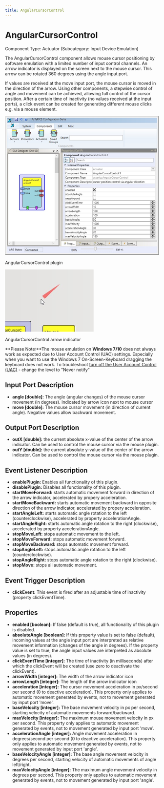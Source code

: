 ```yaml
---
title: AngularCursorControl
---
```


# AngularCursorControl

Component Type: Actuator (Subcategory: Input Device Emulation)

The AngularCursorControl component allows mouse cursor positioning by software emulation with a limited number of input control channels. An arrow indicator is displayed on the screen next to the mouse cursor. This arrow can be rotated 360 degrees using the angle input port.

If values are received at the move input port, the mouse cursor is moved in the direction of the arrow. Using other components, a stepwise control of angle and movement can be achieved, allowing full control of the cursor position. After a certain time of inactivity (no values received at the input ports), a click event can be created for generating different mouse clicks e.g. via a mouse element.

![Screenshot: AngularCursorControl plugin](./img/angularcursorcontrol.jpg "Screenshot: AngularCursorControl plugin")

AngularCursorControl plugin

![Screenshot: AngularCursorControl arrow indicator](./img/angularcursorcontrol_demo.jpg "Screenshot: AngularCursorControl arrow indicator")

AngularCursorControl arrow indicator

  

**Please Note:**The mouse emulation on **Windows 7/10** does not always work as expected due to User Account Control (UAC) settings. Especially when you want to use the Windows 7 On-Screen-Keyboard dragging the keyboard does not work. To troubleshoot [turn off the User Account Control (UAC)][1] - change the level to "Never notify"

## Input Port Description

*   **angle \[double\]:** The angle (angular changes) of the mouse cursor movement (in degrees). Indicated by arrow icon next to mouse cursor
*   **move \[double\]:** The mouse cursor movement (in direction of current angle). Negative values allow backward movement.

## Output Port Description

*   **outX \[double\]:** the current absolute x-value of the center of the arrow indicator. Can be used to control the mouse cursor via the mouse plugin.
*   **outY \[double\]:** the current absolute y-value of the center of the arrow indicator. Can be used to control the mouse cursor via the mouse plugin.

## Event Listener Description

*   **enablePlugin:** Enables all functionality of this plugin.
*   **disablePlugin:** Disables all functionality of this plugin.
*   **startMoveForward:** starts automatic movement forward in direction of the arrow indicator, accelerated by propery acceleration.
*   **startMoveBackward:** starts automatic movement backward in opposite direction of the arrow indicator, accelerated by propery acceleration.
*   **startAngleLeft:** starts automatic angle rotation to the left (counterclockwise), accelerated by property accelerationAngle.
*   **startAngleRight:** starts automatic angle rotation to the right (clockwise), accelerated by property accelerationAngle.
*   **stopMoveLeft:** stops automatic movement to the left.
*   **stopMoveForward:** stops automatic movement forward.
*   **stopMoveBackward:** stops automatic movement forward.
*   **stopAngleLeft:** stops automatic angle rotation to the left (counterclockwise).
*   **stopAngleRight:** stops automatic angle rotation to the right (clockwise).
*   **stopMove:** stops all automatic movement.

## Event Trigger Description

*   **clickEvent:** This event is fired after an adjustable time of inactivity (property clickEventTime).

## Properties

*   **enabled \[boolean\]:** If false (default is true), all functionality of this plugin is disabled.
*   **absoluteAngle \[boolean\]:** If this property value is set to false (default), incoming values at the angle input port are interpreted as relative movement information (changes of the angle in degrees). If the property value is set to true, the angle input values are interpreted as absolute values (in degrees).
*   **clickEventTime \[integer\]:** The time of inactivity (in milliseconds) after which the clickEvent will be created (use zero to deactivate the clickEvent).
*   **arrowWidth \[integer\]:** The width of the arrow indicator icon
*   **arrowLength \[integer\]:** The length of the arrow indicator icon
*   **acceleration \[integer\]:** The cursor movement acceleration in px/second per second (0 to deactive acceleration). This property only applies to automatic movement generated by events, not to movement generated by input port 'move'.
*   **baseVelocity \[integer\]:** The base movement velocity in px per second, starting velocity of automatic movements forward/backward.
*   **maxVelocity \[integer\]:** The maximum mouse movement velocity in px per second. This property only applies to automatic movement generated by events, not to movement generated by input port 'move'.
*   **accelerationAngle \[integer\]:** Angle movement acceleration in degrees/second per second (0 to deactive acceleration). This property only applies to automatic movement generated by events, not to movement generated by input port 'angle'.
*   **baseVelocityAngle \[integer\]:** The base angle movement velocity in degrees per second, starting velocity of automatic movements of angle left/right.
*   **maxVelocityAngle \[integer\]:** The maximum angle movement velocity in degrees per second. This property only applies to automatic movement generated by events, not to movement generated by input port 'angle'.

[1]: http://windows.microsoft.com/en-au/windows/turn-user-account-control-on-off#1TC=windows-7